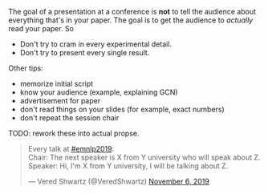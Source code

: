 
The goal of a presentation at a conference is **not** to tell the audience about everything that's in your paper.
The goal is to get the audience to _actually_ read your paper.
So

+ Don't try to cram in every experimental detail.
+ Don't try to present every single result.

Other tips:

+ memorize initial script
+ know your audience (example, explaining GCN)
+ advertisement for paper
+ don't read things on your slides (for example, exact numbers)
+ don't repeat the session chair

TODO: rework these into actual propse.

<blockquote class="twitter-tweet"><p lang="en" dir="ltr">Every talk at <a href="https://twitter.com/hashtag/emnlp2019?src=hash&amp;ref_src=twsrc%5Etfw">#emnlp2019</a>:<br>Chair: The next speaker is X from Y university who will speak about Z.<br>Speaker: Hi, I&#39;m X from Y university, I will be talking about Z.</p>&mdash; Vered Shwartz (@VeredShwartz) <a href="https://twitter.com/VeredShwartz/status/1191920108530098176?ref_src=twsrc%5Etfw">November 6, 2019</a></blockquote>
